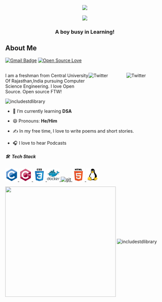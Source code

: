 <p align ="center" " margin-bottom="10px"><img  src="https://cdn.dribbble.com/users/68746/screenshots/1443011/homework_dribbble.gif" width ="50%"></p>
<div align="center">
<img src="https://readme-typing-svg.herokuapp.com?size=50&center=true&vCenter=true&width=800&height=100&lines=Hello+World+%F0%9F%91%8B;Bonjour+tout+le+monde+%F0%9F%91%8B;Hallo+Welt%F0%9F%91%8B;Hello+World%F0%9F%91%8B"></div>
<h3 align="center">A boy busy in Learning!</h3>

## About Me
 [![Gmail Badge](https://img.shields.io/badge/-ritvikshukla261@gmail.com-c14438?style=flat-square&logo=Gmail&logoColor=white&link=mailto:ritvikshukla261@gmail.com)](mailto:ritvikshukla261@gmail.com) [![Open Source Love](https://firstcontributions.github.io/open-source-badges/badges/open-source-v1/open-source-175x29.png
)](https://github.com/firstcontributions/open-source-badges)

<br/>
<a href="https://twitter.com/1857Estd" target="_blank"><img src="https://cdn2.iconfinder.com/data/icons/social-media-2199/64/social_media_isometric_6-twitter-512.png" height="120px" width="120px" alt="Twitter" align="right"></a><a href="https://www.linkedin.com/in/ritvikshukla/" target="_blank"><img src="https://cdn2.iconfinder.com/data/icons/social-media-2199/64/social_media_isometric_14-linkedin-512.png" height="120px" width="120px" alt="Twitter" align="right"></a>
I am a freshman from Central University Of Rajasthan,India pursuing Computer Science Engineering. I love Open Source. Open source FTW!


<p align="left"> <img src="https://komarev.com/ghpvc/?username=includestdlibrary&label=Profile%20views&color=0e75b6&style=flat" alt="includestdlibrary" /> </p>

- 🌱 I’m currently learning **DSA**

- 😄 Pronouns: **He/Him**

- ✍️  In my free time, I love to write poems and short stories.

- 🎧 I love to hear Podcasts

##### 🛠 &nbsp;Tech Stack

<p align="left"> <a href="https://www.cprogramming.com/" target="_blank"> <img src="https://raw.githubusercontent.com/devicons/devicon/master/icons/c/c-original.svg" alt="c" width="40" height="40"/> </a> <a href="https://www.w3schools.com/cpp/" target="_blank"> <img src="https://raw.githubusercontent.com/devicons/devicon/master/icons/cplusplus/cplusplus-original.svg" alt="cplusplus" width="40" height="40"/> </a> <a href="https://www.w3schools.com/css/" target="_blank"> <img src="https://raw.githubusercontent.com/devicons/devicon/master/icons/css3/css3-original-wordmark.svg" alt="css3" width="40" height="40"/> </a> <a href="https://www.docker.com/" target="_blank"> <img src="https://raw.githubusercontent.com/devicons/devicon/master/icons/docker/docker-original-wordmark.svg" alt="docker" width="40" height="40"/> </a> <a href="https://git-scm.com/" target="_blank"> <img src="https://www.vectorlogo.zone/logos/git-scm/git-scm-icon.svg" alt="git" width="40" height="40"/> </a> <a href="https://www.w3.org/html/" target="_blank"> <img src="https://raw.githubusercontent.com/devicons/devicon/master/icons/html5/html5-original-wordmark.svg" alt="html5" width="40" height="40"/> </a> <a href="https://www.linux.org/" target="_blank"> <img src="https://raw.githubusercontent.com/devicons/devicon/master/icons/linux/linux-original.svg" alt="linux" width="40" height="40"/> </a> </p>

<img align="center"  src="https://github-readme-stats.vercel.app/api?username=includestdlibrary&show_icons=true&count_private=false&theme=radical" width="350" height="350"> <img align="center" src="https://github-readme-streak-stats.herokuapp.com/?user=includestdlibrary&show_icons=true&count_private=true&theme=radical" alt="includestdlibrary" width="350" height="350">







